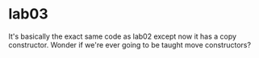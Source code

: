 # lab03

It's basically the exact same code as lab02 except now it has a copy constructor.
Wonder if we're ever going to be taught move constructors?
